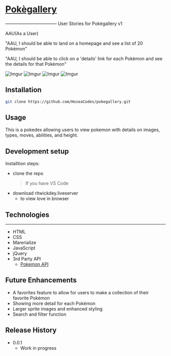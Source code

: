 # [Pokègallery](https://hoseacodes.github.io/pokegallery/#!)

–––––––––––––––––––––––
User Stories for Pokègallery v1

AAU(As a User)

"AAU, I should be able to land on a homepage and see a list of 20 Pokèmon"

"AAU, I should be able to click on a 'details' link for each Pokèmon and see the details for that Pokèmon"

![Imgur](https://i.imgur.com/Kag0XTL.png)
![Imgur](https://i.imgur.com/hPO4lgO.png)
![Imgur](https://i.imgur.com/0C07x0x.png)
![Imgur](https://i.imgur.com/e0JAHsQ.png)

## Installation

```sh
git clone https://github.com/HoseaCodes/pokegallery.git
```

## Usage

This is a pokedex allowing users to view pokemon with details on images, types, moves, abilities, and height.

## Development setup

Installtion steps:

- clone the repo
  > If you have VS Code
- download ritwickdey.liveserver
  - to view love in browser

## Technologies

---

- HTML
- CSS
- Marerialize
- JavaScript
- jQuery
- 3rd Party API
  - [Pokemon API](https://pokeapi.co/docs/v2#pokemon-section)

## Future Enhancements

- A favorites feature to allow for users to make a collection of their favorite Pokémon
- Showing more detail for each Pokémon
- Larger sprite images and enhanced styling
- Search and filter function

## Release History

- 0.0.1
  - Work in progress
